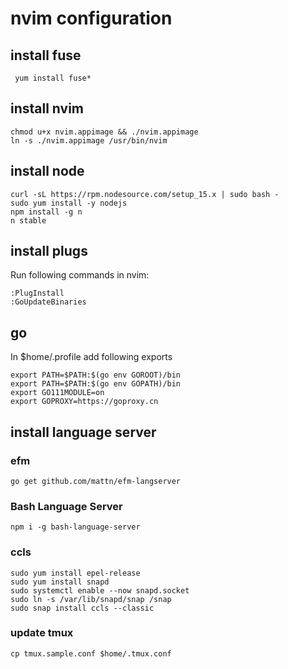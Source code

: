 # nvim configuration

## install fuse

```
 yum install fuse*
```

## install nvim
```
chmod u+x nvim.appimage && ./nvim.appimage
ln -s ./nvim.appimage /usr/bin/nvim
```

## install node
```
curl -sL https://rpm.nodesource.com/setup_15.x | sudo bash -
sudo yum install -y nodejs
npm install -g n
n stable
```

## install plugs
Run following commands in nvim:
```
:PlugInstall
:GoUpdateBinaries
```

## go

In $home/.profile add following exports

```
export PATH=$PATH:$(go env GOROOT)/bin
export PATH=$PATH:$(go env GOPATH)/bin
export GO111MODULE=on
export GOPROXY=https://goproxy.cn

```

## install language server

### efm

```
go get github.com/mattn/efm-langserver
```

### Bash Language Server
```
npm i -g bash-language-server
```

### ccls

```
sudo yum install epel-release
sudo yum install snapd
sudo systemctl enable --now snapd.socket
sudo ln -s /var/lib/snapd/snap /snap
sudo snap install ccls --classic
```

### update tmux

```
cp tmux.sample.conf $home/.tmux.conf
```
